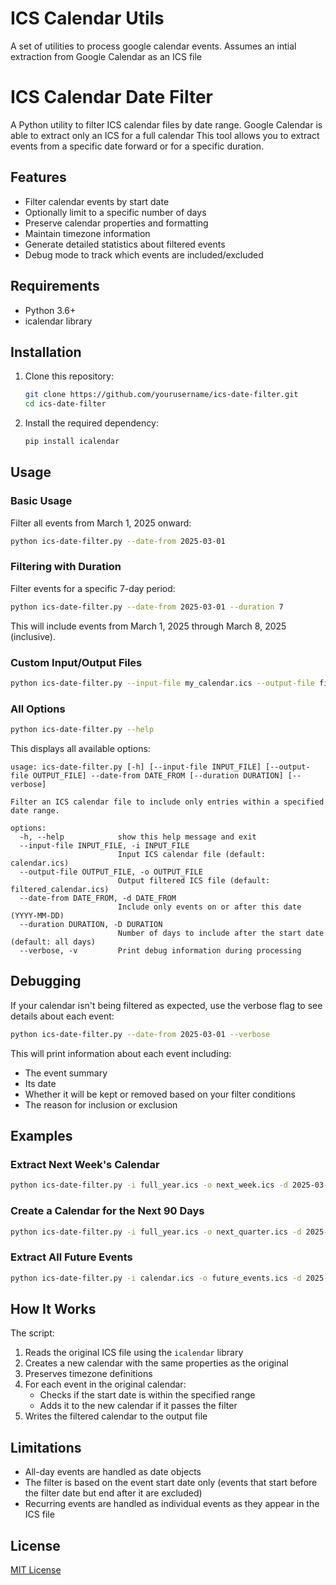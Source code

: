 # ICS Calendar Utils

A set of utilities to process google calendar events.  Assumes an intial extraction from Google Calendar as an ICS file

# ICS Calendar Date Filter

A Python utility to filter ICS calendar files by date range. Google Calendar is able to extract only an ICS for a full calendar
This tool allows you to extract events from a specific date forward or for a specific duration.

## Features

- Filter calendar events by start date
- Optionally limit to a specific number of days
- Preserve calendar properties and formatting
- Maintain timezone information
- Generate detailed statistics about filtered events
- Debug mode to track which events are included/excluded

## Requirements

- Python 3.6+
- icalendar library

## Installation

1. Clone this repository:
   ```bash
   git clone https://github.com/yourusername/ics-date-filter.git
   cd ics-date-filter
   ```

2. Install the required dependency:
   ```bash
   pip install icalendar
   ```

## Usage

### Basic Usage

Filter all events from March 1, 2025 onward:

```bash
python ics-date-filter.py --date-from 2025-03-01
```

### Filtering with Duration

Filter events for a specific 7-day period:

```bash
python ics-date-filter.py --date-from 2025-03-01 --duration 7
```

This will include events from March 1, 2025 through March 8, 2025 (inclusive).

### Custom Input/Output Files

```bash
python ics-date-filter.py --input-file my_calendar.ics --output-file filtered_calendar.ics --date-from 2025-03-01
```

### All Options

```bash
python ics-date-filter.py --help
```

This displays all available options:

```
usage: ics-date-filter.py [-h] [--input-file INPUT_FILE] [--output-file OUTPUT_FILE] --date-from DATE_FROM [--duration DURATION] [--verbose]

Filter an ICS calendar file to include only entries within a specified date range.

options:
  -h, --help            show this help message and exit
  --input-file INPUT_FILE, -i INPUT_FILE
                        Input ICS calendar file (default: calendar.ics)
  --output-file OUTPUT_FILE, -o OUTPUT_FILE
                        Output filtered ICS file (default: filtered_calendar.ics)
  --date-from DATE_FROM, -d DATE_FROM
                        Include only events on or after this date (YYYY-MM-DD)
  --duration DURATION, -D DURATION
                        Number of days to include after the start date (default: all days)
  --verbose, -v         Print debug information during processing
```

## Debugging

If your calendar isn't being filtered as expected, use the verbose flag to see details about each event:

```bash
python ics-date-filter.py --date-from 2025-03-01 --verbose
```

This will print information about each event including:
- The event summary
- Its date
- Whether it will be kept or removed based on your filter conditions
- The reason for inclusion or exclusion

## Examples

### Extract Next Week's Calendar

```bash
python ics-date-filter.py -i full_year.ics -o next_week.ics -d 2025-03-15 -D 7
```

### Create a Calendar for the Next 90 Days

```bash
python ics-date-filter.py -i full_year.ics -o next_quarter.ics -d 2025-03-01 -D 90
```

### Extract All Future Events

```bash
python ics-date-filter.py -i calendar.ics -o future_events.ics -d 2025-03-01
```

## How It Works

The script:

1. Reads the original ICS file using the `icalendar` library
2. Creates a new calendar with the same properties as the original
3. Preserves timezone definitions
4. For each event in the original calendar:
   - Checks if the start date is within the specified range
   - Adds it to the new calendar if it passes the filter
5. Writes the filtered calendar to the output file

## Limitations

- All-day events are handled as date objects
- The filter is based on the event start date only (events that start before the filter date but end after it are excluded)
- Recurring events are handled as individual events as they appear in the ICS file

## License

[MIT License](LICENSE)
